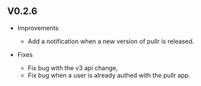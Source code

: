 ## V0.2.6

* Improvements
  * Add a notification when a new version of pullr is released.

* Fixes
  * Fix bug with the v3 api change,
  * Fix bug when a user is already authed with the pullr app.

